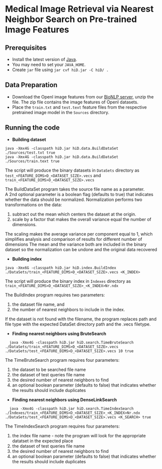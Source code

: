 # Medical Image Retrieval via Nearest Neighbor Search on Pre-trained Image Features


## Prerequisites
* Install the latest version of [Java](https://java.com).
* You may need to set your `JAVA_HOME`.
* Create `jar` file using `jar cvf hiD.jar -C hiD/ .`

## Data Preparation
* Download the OpenI image features from our [BioNLP server](https://bionlp.nlm.nih.gov/ImageCLEF2011/Features.tar.gz), unzip the file. The zip file contains the image features of OpenI datasets.
* Place the `train.txt` and `test.text` feature files from the respective pretrained image model in the `Sources` directory.

## Running the code
* **Building dataset**

```shell script
java -Xmx4G -classpath hiD.jar hiD.data.BuildDataSet ./Sources/test.txt true
java -Xmx4G -classpath hiD.jar hiD.data.BuildDataSet ./Sources/train.text true
```
The script will produce the binary datasets in `DataSets` directory as `test_<FEATURE_DIMS>D_<DATASET_SIZE>.vecs` and `train_<FEATURE_DIMS>D_<DATASET_SIZE>.vecs`


The BuildDataSet program takes the source file name as a parameter.  
A 2nd optional parameter is a boolean flag (defaults to true) that indicates whether the data should be normalized.
Normalization performs two transformations on the data:
  1) subtract out the mean which centers the dataset at the origin.
  2) scale by a factor that makes the overall variance equal the number of dimensions.  

The scaling makes the average variance per component equal to 1, which simplifies analysis and comparison of results for different number of dimensions
The mean and the variance both are included in the binary dataset so the normalization can be undone and the original data recovered

* **Building index**
```shell script
java -Xmx6G -classpath hiD.jar hiD.index.BuildIndex ./DataSets/train_<FEATURE_DIMS>D_<DATASET_SIZE>.vecs <K_INDEX>
```
The script will produce the binary index in `Indexes` directory as `train_<FEATURE_DIMS>D_<DATASET_SIZE>_<K_INDEX>Nr.ndx`

The BuildIndex program requires two parameters: 
1) the dataset file name, and
2) the number of nearest neighbors to include in the index.

If the dataset is not found with the filename, the program replaces path and file type with the expected DataSet directory path and the .vecs filetype.

* **Finding nearest neighbors using BruteSearch**
```shell script
  java -Xmx4G -classpath hiD.jar hiD.search.TimeBruteSearch  ./DataSets/train_<FEATURE_DIMS>D_<DATASET_SIZE>.vecs ./DataSets/test_<FEATURE_DIMS>D_<DATASET_SIZE>.vecs 10 true
```
The TimeBruteSearch program requires four parameters: 
  1) the dataset to be searched file name 
  2) the dataset of test queries file name
  3) the desired number of nearest neighbors to find
  4) an optional boolean parameter (defaults to false) that indicates whether the results should include duplicates

* **Finding nearest neighbors using DenseLinkSearch**
```shell script
  java -Xmx4G -classpath hiD.jar hiD.search.TimeIndexSearch  ./Indexes/train_<FEATURE_DIMS>D_<DATASET_SIZE>_<K_INDEX>Nr.ndx ./DataSets/test_<FEATURE_DIMS>D_<DATASET_SIZE>.vecs <K_SEARCH> true
```
The TimeIndexSearch program requires four parameters: 
  1) the index file name - note the program will look for the appropriate datatset in the expected place
  2) the dataset of test queries file name
  3) the desired number of nearest neighbors to find
  4) an optional boolean parameter (defaults to false) that indicates whether the results should include duplicates


